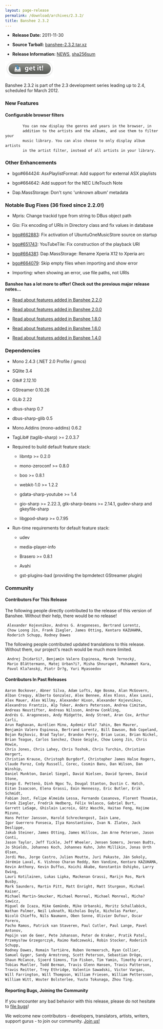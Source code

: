 ```yaml
---
layout: page-release
permalink: /download/archives/2.3.2/
title: Banshee 2.3.2
---
```



	
  * **Release Date:** 2011-11-30

	
  * **Source Tarball:** [banshee-2.3.2.tar.xz](http://ftp.gnome.org/pub/GNOME/sources/banshee/2.3/banshee-2.3.2.tar.xz)

	
  * **Release Information:**
[NEWS](http://ftp.gnome.org/pub/GNOME/sources/banshee/2.3/banshee-2.3.2.news),
[sha256sum](http://ftp.gnome.org/pub/GNOME/sources/banshee/2.3/banshee-2.3.2.sha256sum)




[![Download Now](/images/download-button.png)](/download)






Banshee 2.3.2 is part of the 2.3 development series leading up to 2.4, scheduled for March 2012.






### New Features


      

####  Configurable browser filters





            You can now display the genres and years in the browser, in
            addition to the artists and the albums, and use them to filter your
            music library. You can also choose to only display album artists
            in the artist filter, instead of all artists in your library.






### Other Enhancements





      
  * bgo#664424: AsxPlaylistFormat: Add support for external ASX playlists
      
  * bgo#664642: Add support for the NEC LifeTouch Note
      
  * Dap.MassStorage: Don't sync 'unknown album' metadata




### Notable Bug Fixes (36 fixed since 2.2.0!)





      
  * Mpris: Change trackid type from string to DBus object path
      
  * Gio: Fix encoding of URIs in Directory class and fix values in database
      
  * [bgo#662883](http://bugzilla.gnome.org/show_bug.cgi?id=662883): Fix activation of UbuntuOneMusicStore source on startup
      
  * [bgo#651743](http://bugzilla.gnome.org/show_bug.cgi?id=651743): YouTubeTile: Fix construction of the playback URI
      
  * [bgo#664381](http://bugzilla.gnome.org/show_bug.cgi?id=664381): Dap.MassStorage: Rename Xperia X12 to Xperia arc
      
  * [bgo#664079](http://bugzilla.gnome.org/show_bug.cgi?id=664079): Skip empty files when importing and show error
      
  * Importing: when showing an error, use file paths, not URIs

  



#### Banshee has a lot more to offer! Check out the previous major release notes...





	
  * [Read about features added in Banshee 2.2.0](/download/archives/2.2.0)

	
  * [Read about features added in Banshee 2.0.0](/download/archives/2.0.0)

	
  * [Read about features added in Banshee 1.8.0](/download/archives/1.8.0)

	
  * [Read about features added in Banshee 1.6.0](/download/archives/1.6.0)

	
  * [Read about features added in Banshee 1.4.0](/download/archives/1.4.0)




### Dependencies





	
  * Mono 2.4.3 (.NET 2.0 Profile / gmcs)

	
  * SQlite 3.4

	
  * Gtk# 2.12.10

	
  * GStreamer 0.10.26

	
  * GLib 2.22

	
  * dbus-sharp 0.7

	
  * dbus-sharp-glib 0.5

	
  * Mono.Addins (mono-addins) 0.6.2

	
  * TagLib# (taglib-sharp) >= 2.0.3.7

	
  * Required to build default feature stack:

	
    * libmtp >= 0.2.0

	
    * mono-zeroconf >= 0.8.0

	
    * boo >= 0.8.1

	
    * webkit-1.0 >= 1.2.2

	
    * gdata-sharp-youtube >= 1.4

	
    * gio-sharp >= 2.22.3, gtk-sharp-beans >= 2.14.1, gudev-sharp and gkeyfile-sharp

	
    * libgpod-sharp >= 0.7.95




	
  * Run-time requirements for default feature stack:

	
    * udev

	
    * media-player-info

	
    * Brasero >= 0.8.1

	
    * Avahi

	
    * gst-plugins-bad (providing the bpmdetect GStreamer plugin)







### Community





#### Contributors For This Release


The following people directly contributed to the release of this version of Banshee. Without their help, there would be no release!


> 
     Alexander Kojevnikov, Andres G. Aragoneses, Bertrand Lorentz,
     Chow Loong Jin, Frank Ziegler, James Otting, Kentaro KAZUHAMA,
     Roderich Schupp, Rodney Dawes



The following people contributed updated translations to this release.    Without them, our project's reach would be much more limited.


> 
     Andrej Žnidarši?, Benjamín Valero Espinosa, Marek ?ernocký,
     Mario Blättermann, Matej Urban?i?, Misha Shnurapet, Muhammet Kara,
     Pavol Kla?anský, Piotr Dr?g, Yuri Myasoedov





#### Contributors In Past Releases




> 
    Aaron Bockover, Abner Silva, Adam Lofts, Age Bosma, Alan McGovern,
    Alban Crequy, Alberto Gonzalez, Alex Bennee, Alex Kloss, Alex Launi,
    Alex Mauer, Alex Willmy, Alexander Hixon, Alexander Kojevnikov,
    Alexandros Frantzis, Alp Toker, Anders Petersson, Andrea Cimitan,
    Andreas Neustifter, Andreas Nilsson, Andrew Conkling,
    Andrés G. Aragoneses, Andy Midgette, Andy Street, Aran Cox, Arthur Carli,
    Arun Raghavan, Aurélien Mino, Aydemir Ula? ?ahin, Ben Maurer,
    Benjamín Valero Espinosa, Bertrand Lorentz, Bill Dawson, Bob Copeland,
    Bojan Rajkovic, Brad Taylor, Brandon Perry, Brian Lucas, Brian Nickel,
    Brian Teague, Carlos Sanchez, Chase Geigle, Chow Loong Jin, Chris Howie,
    Chris Jones, Chris Lahey, Chris Toshok, Chris Turchin, Christian Hergert,
    Christian Krause, Christoph Burgdorf, Christopher James Halse Rogers,
    Claude Paroz, Cody Russell, Corec, Cosmin Banu, Dan Wilson, Dan Winship,
    Daniel Munkton, Daniel Siegel, David Nielsen, David Spreen, David Stone,
    Diego E. Pettenò, Dinh Ngoc Tu, Dougal Stanton, Dustin C. Hatch,
    Eitan Isaacson, Elena Grassi, Eoin Hennessy, Eric Butler, Erik Schmidt,
    Fabian Jost, Felipe Almeida Lessa, Fernando Casanova, Florent Thoumie,
    Frank Ziegler, Fredrik Hedberg, Félix Velasco, Gabriel Burt,
    Garrett LeSage, Ghislain Lacroix, Götz Waschk, Haitao Feng, Hajime Mizuno,
    Hans Petter Jansson, Harold Schreckengost, Iain Lane,
    Igor Guerrero Fonseca, Ilya Konstantinov, Ivan N. Zlatev, Jack Deslippe,
    Jakub Steiner, James Otting, James Willcox, Jan Arne Petersen, Jason Conti,
    Jason Taylor, Jeff Tickle, Jeff Wheeler, Jensen Somers, Jeroen Budts,
    Jo Shields, Johannes Koch, Johannes Kuhn, John Millikin, Jonas Urth Olsen,
    Jordi Mas, Jorge Castro, Julien Moutte, Juri Pakaste, Ján Sokoly,
    Jérémie Laval, K. Vishnoo Charan Reddy, Ken Vandine, Kentaro KAZUHAMA,
    Kevin Anthony, Kevin Duffus, Koichi Akabe, Konstantin Oshiyko, Larry Ewing,
    Lauri Kotilainen, Lukas Lipka, Mackenan Grassi, Marijn Ros, Mark Busby,
    Mark Saunders, Martin Pitt, Matt Enright, Matt Sturgeon, Michael Kaiser,
    Michael Martin-Smucker, Michael Monreal, Michael Monreal, Micha? Sawicz,
    Miguel de Icaza, Mike Gemünde, Mike Urbanski, Moritz Schallaböck,
    Nathan Palmer, Neil Loknath, Nicholas Doyle, Nicholas Parker,
    Nicolò Chieffo, Nils Naumann, Oben Sonne, Olivier Dufour, Oscar Forero,
    Pacho Ramos, Patrick van Staveren, Paul Cutler, Paul Lange, Pavel Antonov,
    Pepijn van de Geer, Pete Johanson, Peter de Kraker, Pratik Patel,
    Przemys?aw Grzegorczyk, Raimo Radczewski, Robin Stocker, Roderich Schupp,
    Rodney Dawes, Romain Tartière, Ruben Vermeersch, Ryan Collier,
    Samuel Gyger, Sandy Armstrong, Scott Peterson, Sebastian Dröge,
    Shaun McCance, Sjoerd Simons, Tim Fisken, Tim Yamin, Timothy Arceri,
    Tobias Mueller, Todd Berman, Travis Glenn Hansen, Travis Patterson,
    Travis Reitter, Trey Ethridge, Valentin Sawadski, Victor Vargas,
    Will Farrington, Will Thompson, William Friesen, William Pettersson,
    William Witt, Wouter Bolsterlee, Yuuto Tokunaga, Zhou Ting.






#### Reporting Bugs, Joining the Community


If you encounter any bad behavior with this release, please do not hesitate to [file bugs](/contribute/file-bugs/)!

We welcome new contributors - developers, translators, artists, writers, support gurus - to join our community.  [Join us!](/contribute)
